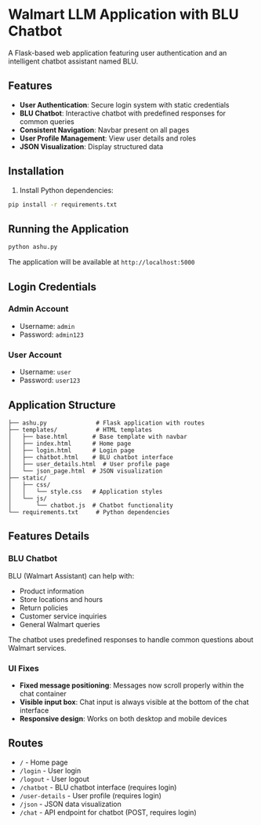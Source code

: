 # Walmart LLM Application with BLU Chatbot

A Flask-based web application featuring user authentication and an intelligent chatbot assistant named BLU.

## Features

- **User Authentication**: Secure login system with static credentials
- **BLU Chatbot**: Interactive chatbot with predefined responses for common queries
- **Consistent Navigation**: Navbar present on all pages
- **User Profile Management**: View user details and roles
- **JSON Visualization**: Display structured data

## Installation

1. Install Python dependencies:
```bash
pip install -r requirements.txt
```

## Running the Application

```bash
python ashu.py
```

The application will be available at `http://localhost:5000`

## Login Credentials

### Admin Account
- Username: `admin`
- Password: `admin123`

### User Account
- Username: `user`
- Password: `user123`

## Application Structure

```
├── ashu.py              # Flask application with routes
├── templates/           # HTML templates
│   ├── base.html       # Base template with navbar
│   ├── index.html      # Home page
│   ├── login.html      # Login page
│   ├── chatbot.html    # BLU chatbot interface
│   ├── user_details.html  # User profile page
│   └── json_page.html  # JSON visualization
├── static/
│   ├── css/
│   │   └── style.css   # Application styles
│   └── js/
│       └── chatbot.js  # Chatbot functionality
└── requirements.txt     # Python dependencies
```

## Features Details

### BLU Chatbot
BLU (Walmart Assistant) can help with:
- Product information
- Store locations and hours
- Return policies
- Customer service inquiries
- General Walmart queries

The chatbot uses predefined responses to handle common questions about Walmart services.

### UI Fixes
- **Fixed message positioning**: Messages now scroll properly within the chat container
- **Visible input box**: Chat input is always visible at the bottom of the chat interface
- **Responsive design**: Works on both desktop and mobile devices

## Routes

- `/` - Home page
- `/login` - User login
- `/logout` - User logout
- `/chatbot` - BLU chatbot interface (requires login)
- `/user-details` - User profile (requires login)
- `/json` - JSON data visualization
- `/chat` - API endpoint for chatbot (POST, requires login)

